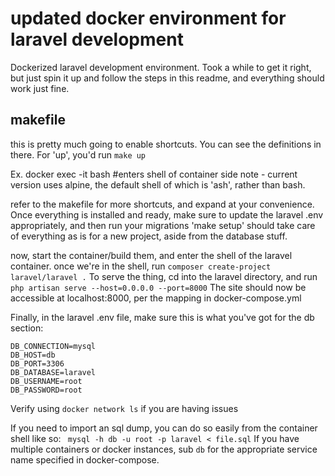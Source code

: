 # updated docker environment for laravel development

Dockerized laravel development environment. Took a while to get it right, but just spin it up and follow the steps
in this readme, and everything should work just fine.

## makefile
this is pretty much going to enable shortcuts. You can see the definitions in there. For 'up', you'd run ```make up```

Ex.
docker exec -it <container name> bash #enters shell of container
side note - current version uses alpine, the default shell of which is 'ash', rather than bash.

refer to the makefile for more shortcuts, and expand at your convenience.
Once everything is installed and ready, make sure to update the laravel .env appropriately, and then run your migrations
'make setup' should take care of everything as is for a new project, aside from the database stuff.

now, start the container/build them, and enter the shell of the laravel container.
once we're in the shell, run ``` composer create-project laravel/laravel . ```
To serve the thing, cd into the laravel directory, and run ```php artisan serve --host=0.0.0.0 --port=8000```
The site should now be accessible at localhost:8000, per the mapping in docker-compose.yml

Finally, in the laravel .env file, make sure this is what you've got for the db section:
```
DB_CONNECTION=mysql
DB_HOST=db
DB_PORT=3306
DB_DATABASE=laravel
DB_USERNAME=root
DB_PASSWORD=root
```

Verify using ```docker network ls``` if you are having issues

If you need to import an sql dump, you can do so easily from the container shell like so:
``` mysql -h db -u root -p laravel < file.sql```
If you have multiple containers or docker instances, sub ```db``` for the appropriate service name specified in docker-compose.
